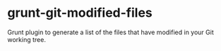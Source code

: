 # grunt-git-modified-files
Grunt plugin to generate a list of the files that have modified in your Git working tree.
